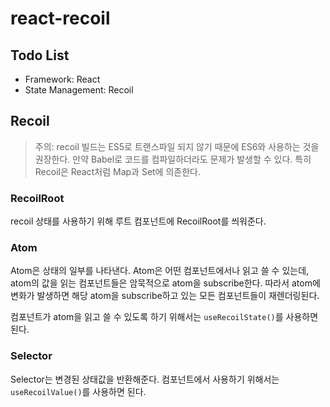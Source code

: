 # react-recoil

## Todo List

- Framework: React
- State Management: Recoil

## Recoil

> 주의: recoil 빌드는 ES5로 트랜스파일 되지 않기 때문에 ES6와 사용하는 것을 권장한다. 만약 Babel로 코드를 컴파일하더라도 문제가 발생할 수 있다. 특히 Recoil은 React처럼 Map과 Set에 의존한다.

### RecoilRoot

recoil 상태를 사용하기 위해 루트 컴포넌트에 RecoilRoot를 씌워준다.

### Atom

Atom은 상태의 일부를 나타낸다. Atom은 어떤 컴포넌트에서나 읽고 쓸 수 있는데, atom의 값을 읽는 컴포넌트들은 암묵적으로 atom을 subscribe한다. 따라서 atom에 변화가 발생하면 해당 atom을 subscribe하고 있는 모든 컴포넌트들이 재렌더링된다.

컴포넌트가 atom을 읽고 쓸 수 있도록 하기 위해서는 `useRecoilState()`를 사용하면 된다.

### Selector

Selector는 변경된 상태값을 반환해준다. 컴포넌트에서 사용하기 위해서는 `useRecoilValue()`를 사용하면 된다.
